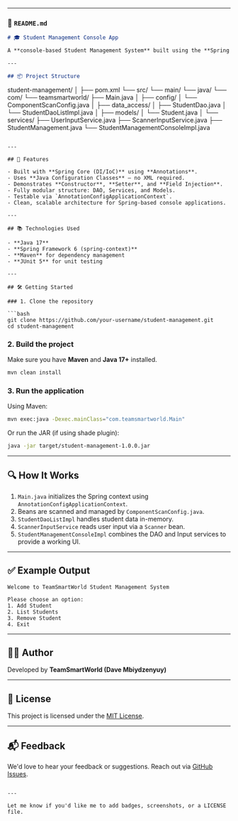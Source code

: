 
---

### 📘 `README.md`

```markdown
# 🎓 Student Management Console App

A **console-based Student Management System** built using the **Spring Framework** with Java-based configuration (no XML), component scanning, and dependency injection.

---

## 📦 Project Structure

```

student-management/
│
├── pom.xml
└── src/
└── main/
└── java/
└── com/
└── teamsmartworld/
├── Main.java
│
├── config/
│   └── ComponentScanConfig.java
│
├── data\_access/
│   ├── StudentDao.java
│   └── StudentDaoListImpl.java
│
├── models/
│   └── Student.java
│
└── services/
├── UserInputService.java
├── ScannerInputService.java
├── StudentManagement.java
└── StudentManagementConsoleImpl.java

````

---

## 🚀 Features

- Built with **Spring Core (DI/IoC)** using **Annotations**.
- Uses **Java Configuration Classes** – no XML required.
- Demonstrates **Constructor**, **Setter**, and **Field Injection**.
- Fully modular structure: DAO, Services, and Models.
- Testable via `AnnotationConfigApplicationContext`.
- Clean, scalable architecture for Spring-based console applications.

---

## 📚 Technologies Used

- **Java 17**
- **Spring Framework 6 (spring-context)**
- **Maven** for dependency management
- **JUnit 5** for unit testing

---

## 🛠️ Getting Started

### 1. Clone the repository

```bash
git clone https://github.com/your-username/student-management.git
cd student-management
````

### 2. Build the project

Make sure you have **Maven** and **Java 17+** installed.

```bash
mvn clean install
```

### 3. Run the application

Using Maven:

```bash
mvn exec:java -Dexec.mainClass="com.teamsmartworld.Main"
```

Or run the JAR (if using shade plugin):

```bash
java -jar target/student-management-1.0.0.jar
```

---

## 🔍 How It Works

1. `Main.java` initializes the Spring context using `AnnotationConfigApplicationContext`.
2. Beans are scanned and managed by `ComponentScanConfig.java`.
3. `StudentDaoListImpl` handles student data in-memory.
4. `ScannerInputService` reads user input via a `Scanner` bean.
5. `StudentManagementConsoleImpl` combines the DAO and Input services to provide a working UI.

---

## ✅ Example Output

```
Welcome to TeamSmartWorld Student Management System

Please choose an option:
1. Add Student
2. List Students
3. Remove Student
4. Exit
```

---

## 👨‍💻 Author

Developed by **TeamSmartWorld (Dave Mbiydzenyuy)**

---

## 📄 License

This project is licensed under the [MIT License](LICENSE).

---

## 📬 Feedback

We'd love to hear your feedback or suggestions. Reach out via [GitHub Issues](https://github.com/teamsmartworld/student-management/issues).

```

---

Let me know if you'd like me to add badges, screenshots, or a LICENSE file.
```

